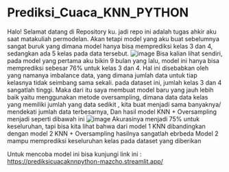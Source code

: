 # Prediksi_Cuaca_KNN_PYTHON
Halo! Selamat datang di Repository ku. jadi repo ini adalah tugas ahkir aku saat matakuliah permodelan. Akan tetapi model yang aku buat sebelumnya sangat buruk yang dimana model hanya bisa memprediksi kelas 3 dan 4, sedangkan ada 5 kelas pada data tersebut.
![image](https://github.com/Mazcho/Prediksi_Cuaca_KNN_PYTHON/assets/77985996/b51701d8-25e5-4c14-88d7-622de41a37e8)
Bisa kalian lihat sendiri, pada model yang pertama aku bikin 9 bulan yang lalu, model ini hanya bisa memprediksi sebesar 76% untuk kelas 3 dan 4. Hal ini disebabkan oleh yang namanya imbalance data, yang dimana jumlah data untuk tiap kelasnya tidak seimbang sama sekali.
pada dataset ini, jumlah kelas 3 dan 4 sangatlah tinggi.
Maka dari itu saya membuat model baru yang jauh lebih baik yaitu menggunakan metode oversampling, dimana data data kelas yang memiliki jumlah yang data sedikit , kita buat menjadi sama banyaknya/ mendekati jumlah data terbesarnya,
Dan hasil model KNN + Oversampling menjadi seperti dibawah ini
![image](https://github.com/Mazcho/Prediksi_Cuaca_KNN_PYTHON/assets/77985996/ff919c30-4886-467b-bbda-84ea31ecdf8c)
Akurasinya menjadi 75% untuk keseluruhan, tapi bisa kita lihat bahwa dari model 1 KNN dibandingkan dengan model 2 KNN + Oversampling hasilnya sangatlah ebrbeda
Model 2 mampu memprediksi keseluruhan kelas pada dataset yang diberikan

Untuk mencoba model ini bisa kunjungi link ini : https://prediksicuacaknnpython-mazcho.streamlit.app/
